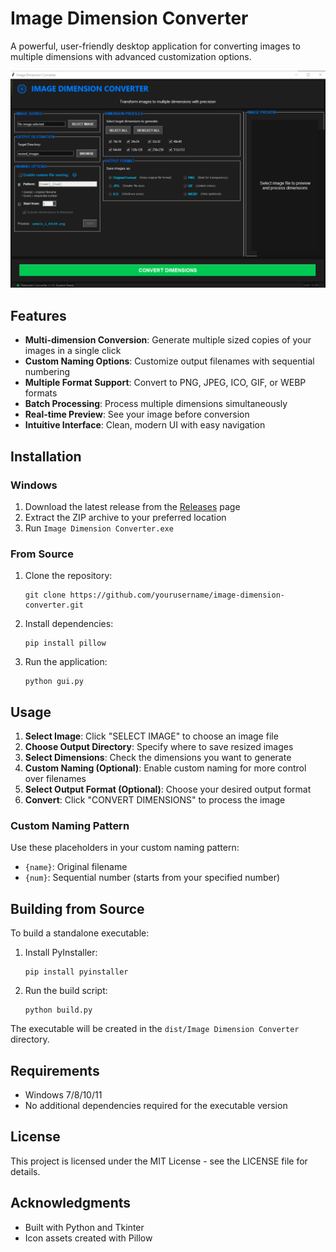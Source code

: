 # Image Dimension Converter

A powerful, user-friendly desktop application for converting images to multiple dimensions with advanced customization options.

![Image Dimension Converter](screenshot.png)

## Features

- **Multi-dimension Conversion**: Generate multiple sized copies of your images in a single click
- **Custom Naming Options**: Customize output filenames with sequential numbering
- **Multiple Format Support**: Convert to PNG, JPEG, ICO, GIF, or WEBP formats
- **Batch Processing**: Process multiple dimensions simultaneously
- **Real-time Preview**: See your image before conversion
- **Intuitive Interface**: Clean, modern UI with easy navigation

## Installation

### Windows

1. Download the latest release from the [Releases](https://github.com/yourusername/image-dimension-converter/releases) page
2. Extract the ZIP archive to your preferred location
3. Run `Image Dimension Converter.exe`

### From Source

1. Clone the repository:
   ```
   git clone https://github.com/yourusername/image-dimension-converter.git
   ```
2. Install dependencies:
   ```
   pip install pillow
   ```
3. Run the application:
   ```
   python gui.py
   ```

## Usage

1. **Select Image**: Click "SELECT IMAGE" to choose an image file
2. **Choose Output Directory**: Specify where to save resized images
3. **Select Dimensions**: Check the dimensions you want to generate
4. **Custom Naming (Optional)**: Enable custom naming for more control over filenames
5. **Select Output Format (Optional)**: Choose your desired output format
6. **Convert**: Click "CONVERT DIMENSIONS" to process the image

### Custom Naming Pattern

Use these placeholders in your custom naming pattern:
- `{name}`: Original filename
- `{num}`: Sequential number (starts from your specified number)

## Building from Source

To build a standalone executable:

1. Install PyInstaller:
   ```
   pip install pyinstaller
   ```
2. Run the build script:
   ```
   python build.py
   ```

The executable will be created in the `dist/Image Dimension Converter` directory.

## Requirements

- Windows 7/8/10/11
- No additional dependencies required for the executable version

## License

This project is licensed under the MIT License - see the LICENSE file for details.

## Acknowledgments

- Built with Python and Tkinter
- Icon assets created with Pillow 
